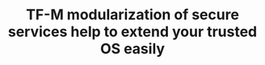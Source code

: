 ---
categories:
- bkk19
description: Trusted Firmware-M (TF-M) is an implementation of Platform Security Architecture
  (PSA) for M class processors. TF-M includes a couple of secure services. Many partners
  want to take advantage of that to extend their PSA features.<br /> <br /> Our design
  is to extend TF-M’s services to Zephyr based dual-core SoC. A Zephyr instance runs
  in secure core with secure services, another Zephyr instance runs in non-secure
  core which can call secure services. For this solution, the first step is to modularize
  secure services in TF-M and remove service platform dependencies. Then start them
  as Zephyr threads in secure core. And at last, implement IPC interface for the service
  requests from non-secure core to secure core by leveraging openAMP which is supported
  in Zephyr. This session will discuss the TF-M secure services modularization, running
  secure services in Zephyr and the IPC implementation.<br />
image:
  featured: 'true'
  path: /assets/images/featured-images/bkk19/BKK19-213.png
session_attendee_num: '18'
session_id: BKK19-213
session_room: Session Room 3 (Lotus 10)
session_slot:
  end_time: '2019-04-02 11:55:00'
  start_time: '2019-04-02 11:30:00'
session_speakers:
- speaker_bio: Senior Software Engineer of arm, working as Linaro assignee for LITE.
    Mainly focus on embedded and IoT, v8-m of TF-M.
  speaker_company: arm
  speaker_image: /assets/images/speakers/bkk19/karl-zhang.jpg
  speaker_location: ''
  speaker_name: Karl Zhang
  speaker_position: Sr. Software Engineer
  speaker_username: karl.zhang
session_track: IoT and Embedded
tag: session
tags:
- Open Source Development
- Networking
title: TF-M modularization of secure services help to extend your trusted OS easily
---